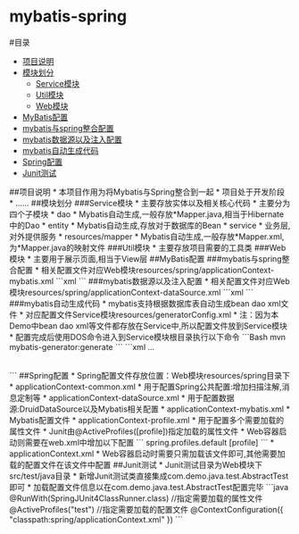 # mybatis-spring
#<a name="index"/>目录
* [项目说明](#info)
* [模块划分](#mobile)
  * [Service模块](#service)
  * [Util模块](#util)
  * [Web模块](#web)
* [MyBatis配置](#mybatis)
 * [mybatis与spring整合配置](#mybatis-spring)
 * [mybatis数据源以及注入配置](#mybatis-data)
 * [mybatis自动生成代码](#mybatis-generator)
* [Spring配置](#spring-config)
* [Junit测试](#junit)

<a name="info"/>
##项目说明
* 本项目作用为将Mybatis与Spring整合到一起
* 项目处于开发阶段
* ......

<a name="mobile"/>
##模块划分
<a name="service"/>
###Service模块
* 主要存放实体以及相关核心代码
* 主要分为四个子模块
	* dao
		* Mybatis自动生成,一般存放*Mapper.java,相当于Hibernate中的Dao
	* entity
		* Mybatis自动生成,存放对于数据库的Bean
	* service
		* 业务层,对外提供服务
	* resources/mapper
		* Mybatis自动生成,一般存放*Mapper.xml,为*Mapper.java的映射文件

<a name="util"/>
###Util模块
* 主要存放项目需要的工具类

<a name="web"/>
###Web模块
* 主要用于展示页面,相当于View层

<a name="mybatis"/>
##MyBatis配置
<a name="mybatis-spring"/>
###mybatis与spring整合配置
* 相关配置文件对应Web模块resources/spring/applicationContext-mybatis.xml
```xml
<configuration>
	<settings>
		<!-- 这个配置使全局的映射器启用或禁用缓存 -->
		<setting name="cacheEnabled" value="true" />
		<!-- 允许 JDBC 支持生成的键。需要适合的驱动。如果设置为 true 则这个设置强制生成的键被使用，尽管一些驱动拒绝兼容但仍然有效（比如 
			Derby） -->
		<setting name="useGeneratedKeys" value="true" />
		<!-- 配置默认的执行器。SIMPLE 执行器没有什么特别之处。REUSE 执行器重用预处理语句。BATCH 执行器重用语句和批量更新 -->
		<setting name="defaultExecutorType" value="REUSE" />
		<!-- 全局启用或禁用延迟加载。当禁用时，所有关联对象都会即时加载。 -->
		<setting name="lazyLoadingEnabled" value="true" />
		<!-- 设置超时时间，它决定驱动等待一个数据库响应的时间。 -->
		<setting name="defaultStatementTimeout" value="25000" />
	</settings>
	<!-- 别名配置 -->
	<typeAliases></typeAliases>
	<!-- 指定映射器路径 -->
	<mappers>
		<mapper resource="mapper/*.xml" />
	</mappers>
</configuration>
```
<a name="mybatis-data"/>
###mybatis数据源以及注入配置
* 相关配置文件对应Web模块resources/spring/applicationContext-dataSource.xml
```xml
<!-- Mybatis -->
<bean id="sqlSessionFactory" class="org.mybatis.spring.SqlSessionFactoryBean">
	<!-- 数据源引用 -->
	<property name="dataSource" ref="dataSource" />
	<!-- mybatis的映射文件 -->
	<property name="mapperLocations" value="classpath:mapper/*.xml" />
	<!-- 要映射类的包路径，如果使用了这种方式,则configLocation中不必再进行声明 -->
	<property name="typeAliasesPackage" value="com.demo.java.entity" />
</bean>
<!-- 这段配置会扫描com.demo.java.dao下的所有接口,然后创建各自接口的动态代理类 -->
<bean class="org.mybatis.spring.mapper.MapperScannerConfigurer">
	<property name="basePackage" value="com.demo.java.dao" />
</bean>
```
<a name="mybatis-generator"/>
###mybatis自动生成代码
* mybatis支持根据数据库表自动生成bean dao xml文件
* 对应配置文件Service模块resources/generatorConfig.xml
* 注：因为本Demo中bean dao xml等文件都存放在Service中,所以配置文件放到Service模块
* 配置完成后使用DOS命令进入到Service模块根目录执行以下命令
```Bash
mvn mybatis-generator:generate
```
```xml
...
<!-- 引入配置文件 -->
<properties resource="generatorConfig.properties" />
<!-- 指定数据连接驱动jar地址 -->
<classPathEntry location="${jdbc.jar.path}" />
<!-- 一个数据库一个context -->
<context id="infoGuardian">
	<!-- 注释 -->
	<commentGenerator>
		<!-- 是否取消注释 -->
		<property name="suppressAllComments" value="true" />
	</commentGenerator>
		<!-- jdbc连接 -->
	<jdbcConnection driverClass="${jdbc.driver}"
		connectionURL="${jdbc.url}" userId="${jdbc.username}" password="${jdbc.password}" />
	<!-- 类型转换 -->
	<javaTypeResolver>
		<!-- 是否使用bigDecimal， false可自动转化以下类型（Long, Integer, Short, etc.） -->
		<property name="forceBigDecimals" value="false" />
	</javaTypeResolver>
	<!-- 生成实体类地址 -->
	<javaModelGenerator targetPackage="com.demo.java.entity"
		targetProject="${project.src}">
		<property name="enableSubPackages" value="false" />
		<!-- 是否针对string类型的字段在set的时候进行trim调用 -->
		<property name="trimStrings" value="true" />
	</javaModelGenerator>
	<!-- 生成mapxml文件 -->
	<sqlMapGenerator targetPackage="mapper"
		targetProject="${project.resources}">
		<property name="enableSubPackages" value="false" />
	</sqlMapGenerator>
	<!-- 生成mapxml对应client，也就是接口dao -->
	<javaClientGenerator targetPackage="com.demo.java.dao"
		targetProject="${project.src}" type="XMLMAPPER">
		<property name="enableSubPackages" value="false" />
	</javaClientGenerator>
	<!-- 配置表信息 -->
	<table tableName="p_user" domainObjectName="User"
		enableCountByExample="false" enableDeleteByExample="false"
		enableSelectByExample="false" enableUpdateByExample="false">
	</table>
</context>
</generatorConfiguration>
```

<a name="spring-config"/>
##Spring配置
* Spring配置文件存放位置：Web模块resources/spring目录下
	* applicationContext-common.xml
		* 用于配置Spring公共配置:增加扫描注解,消息定制等
	* applicationContext-dataSource.xml
		* 用于配置数据源:DruidDataSource以及Mybatis相关配置
	* applicationContext-mybatis.xml
		* Mybatis配置文件
	* applicationContext-profile.xml
		* 用于配置多个需要加载的属性文件
		* Junit由@ActiveProfiles([profile])指定加载的属性文件
		* Web容器启动则需要在web.xml中增加以下配置
		```
		<context-param>
			<param-name>spring.profiles.default</param-name>
			<param-value>[profile]</param-value>
		</context-param>
		```
	* applicationContext.xml
		* Web容器启动时需要只需加载该文件即可,其他需要加载的配置文件在该文件中配置

<a name="junit">
##Junit测试
* Junit测试目录为Web模块下src/test/java目录
* 新增Junit测试类直接集成com.demo.java.test.AbstractTest即可
* 加载配置文件信息以在com.demo.java.test.AbstractTest配置完毕
```java
@RunWith(SpringJUnit4ClassRunner.class)
//指定需要加载的属性文件
@ActiveProfiles("test")
//指定需要加载的配置文件
@ContextConfiguration({ "classpath:spring/applicationContext.xml" })
```
